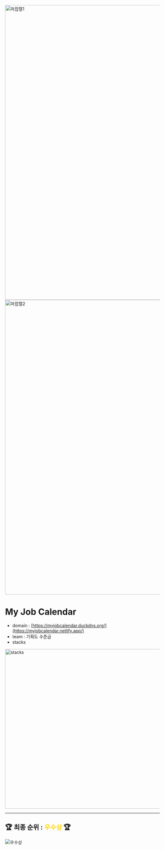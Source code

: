 <img width="960" alt="마잡캘1" src="https://github.com/user-attachments/assets/4028f139-fb87-468c-8f6b-436d2242dc14">

<img width="960" alt="마잡캘2" src="https://github.com/user-attachments/assets/c7c19160-5c1e-41d6-8af7-e3d82860cb96">



# My Job Calendar

* domain : [https://myjobcalendar.duckdns.org/](https://myjobcalendar.netlify.app/)
* team : 기획도 수준급
* stacks
<img width="520" alt="stacks" src="https://github.com/user-attachments/assets/d6ee5418-b18d-4348-a98f-4f17da6f6edf">



---

## 🏆 최종 순위 : <span style="color: gold">우수상</span> 🏆

![우수상](https://github.com/user-attachments/assets/107337d1-e29d-44ff-922e-70426bd9557c)


